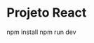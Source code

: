 # Projeto React
npm install
npm run dev

<!-- 

[] Atualizar descrição do site
[] Adicionar favicon
[] Atualizar Boletins informativos (img e link)

 -->